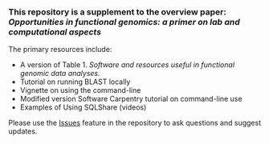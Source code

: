 ### This repository is a supplement to the overview paper: _Opportunities in functional genomics: a primer on lab and computational aspects_

The primary resources include:
- A version of Table 1. _Software and resources useful in functional genomic data analyses._
- Tutorial on running BLAST locally
- Vignette on using the command-line
- Modified version Software Carpentry tutorial on command-line use
- Examples of Using SQLShare (videos)


Please use the [Issues](https://github.com/sr320/fun-gen/issues) feature in the repository to ask questions and suggest updates.
